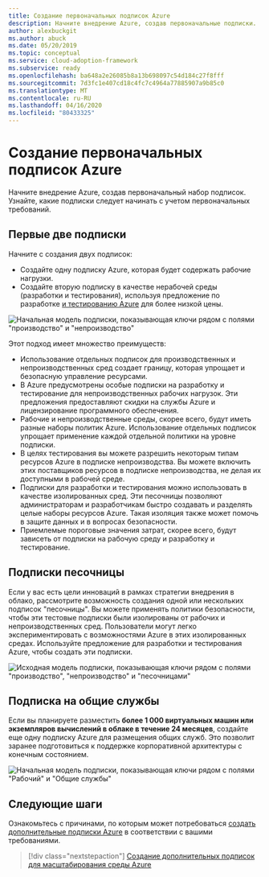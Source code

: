 ```yaml
---
title: Создание первоначальных подписок Azure
description: Начните внедрение Azure, создав первоначальные подписки.
author: alexbuckgit
ms.author: abuck
ms.date: 05/20/2019
ms.topic: conceptual
ms.service: cloud-adoption-framework
ms.subservice: ready
ms.openlocfilehash: ba648a2e26085b8a13b698097c54d184c27f8fff
ms.sourcegitcommit: 7d3fc1e407cd18c4fc7c4964a77885907a9b85c0
ms.translationtype: MT
ms.contentlocale: ru-RU
ms.lasthandoff: 04/16/2020
ms.locfileid: "80433325"
---
```

# <a name="create-your-initial-azure-subscriptions"></a>Создание первоначальных подписок Azure

Начните внедрение Azure, создав первоначальный набор подписок. Узнайте, какие подписки следует начинать с учетом первоначальных требований.

## <a name="your-first-two-subscriptions"></a>Первые две подписки

Начните с создания двух подписок:

- Создайте одну подписку Azure, которая будет содержать рабочие нагрузки.
- Создайте вторую подписку в качестве нерабочей среды (разработки и тестирования), используя предложение по разработке [и тестированию Azure](https://azure.microsoft.com/pricing/dev-test) для более низкой цены.

![Начальная модель подписки, показывающая ключи рядом с полями "производство" и "непроизводство"](../../_images/ready/initial-subscription-model.png)

Этот подход имеет множество преимуществ:

- Использование отдельных подписок для производственных и непроизводственных сред создает границу, которая упрощает и безопасную управление ресурсами.
- В Azure предусмотрены особые подписки на разработку и тестирование для непроизводственных рабочих нагрузок. Эти предложения предоставляют скидки на службы Azure и лицензирование программного обеспечения.
- Рабочие и непроизводственные среды, скорее всего, будут иметь разные наборы политик Azure. Использование отдельных подписок упрощает применение каждой отдельной политики на уровне подписки.
- В целях тестирования вы можете разрешить некоторым типам ресурсов Azure в подписке непроизводства. Вы можете включить этих поставщиков ресурсов в подписке непроизводства, не делая их доступными в рабочей среде.
- Подписки для разработки и тестирования можно использовать в качестве изолированных сред. Эти песочницы позволяют администраторам и разработчикам быстро создавать и разделять целые наборы ресурсов Azure. Такая изоляция также может помочь в защите данных и в вопросах безопасности.
- Приемлемые пороговые значения затрат, скорее всего, будут зависеть от подписки на рабочую среду и разработку и тестирование.

## <a name="sandbox-subscriptions"></a>Подписки песочницы

Если у вас есть цели инноваций в рамках стратегии внедрения в облако, рассмотрите возможность создания одной или нескольких подписок "песочницы". Вы можете применять политики безопасности, чтобы эти тестовые подписки были изолированы от рабочих и непроизводственных сред. Пользователи могут легко экспериментировать с возможностями Azure в этих изолированных средах. Используйте предложение для разработки и тестирования Azure, чтобы создать эти подписки.

![Исходная модель подписки, показывающая ключи рядом с полями "производство", "непроизводство" и "песочницами"](../../_images/ready/initial-subscription-model-with-sandboxes.png)

## <a name="shared-services-subscription"></a>Подписка на общие службы

Если вы планируете разместить **более 1 000 виртуальных машин или экземпляров вычислений в облаке в течение 24 месяцев**, создайте еще одну подписку Azure для размещения общих служб. Это позволит заранее подготовиться к поддержке корпоративной архитектуры с конечным состоянием.

![Начальная модель подписки, показывающая ключи рядом с полями "Рабочий" и "Общие службы"](../../_images/ready/initial-subscription-model-with-shared-services.png)

## <a name="next-steps"></a>Следующие шаги

Ознакомьтесь с причинами, по которым может потребоваться [создать дополнительные подписки Azure](./scale-subscriptions.md) в соответствии с вашими требованиями.

> [!div class="nextstepaction"]
> [Создание дополнительных подписок для масштабирования среды Azure](./scale-subscriptions.md)
